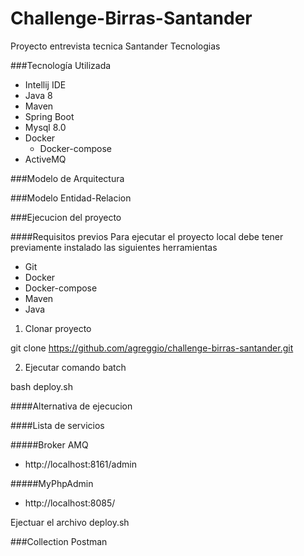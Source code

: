 # Challenge-Birras-Santander

Proyecto entrevista tecnica Santander Tecnologias

###Tecnología Utilizada
- Intellij IDE
- Java 8
- Maven
- Spring Boot
- Mysql 8.0
- Docker
  - Docker-compose
- ActiveMQ

###Modelo de Arquitectura

###Modelo Entidad-Relacion

###Ejecucion del proyecto

####Requisitos previos
Para ejecutar el proyecto local debe tener previamente instalado las siguientes herramientas
- Git
- Docker
- Docker-compose
- Maven
- Java

1. Clonar proyecto 

git clone https://github.com/agreggio/challenge-birras-santander.git

2. Ejecutar comando batch

bash deploy.sh

####Alternativa de ejecucion

####Lista de servicios

#####Broker AMQ
- http://localhost:8161/admin

#####MyPhpAdmin
- http://localhost:8085/

Ejectuar el archivo deploy.sh

###Collection Postman



